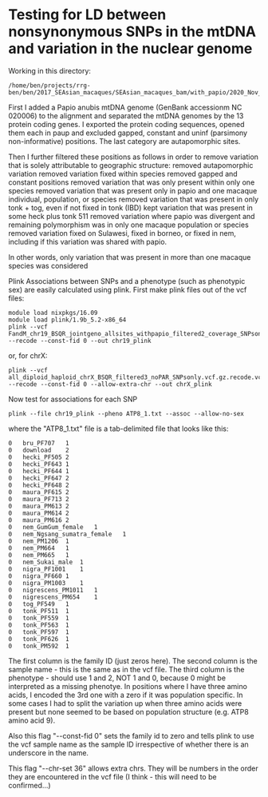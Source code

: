 # Testing for LD between nonsynonymous SNPs in the mtDNA and variation in the nuclear genome

Working in this directory:
```
/home/ben/projects/rrg-ben/ben/2017_SEAsian_macaques/SEAsian_macaques_bam/with_papio/2020_Nov_filtered_by_depth_3sigmas/final_data_including_sites_with_lots_of_missing_data
```

First I added a Papio anubis mtDNA genome (GenBank accessionm NC 020006) to the alignment and separated the mtDNA genomes by the 13 protein coding genes.  I exported the protein coding sequences, opened them each in paup and excluded gapped, constant and uninf (parsimony non-informative) positions.  The last category are autapomorphic sites.

Then I further filtered these positions as follows in order to remove variation that is solely attributable to geographic structure:
removed autapomorphic variation
removed variation fixed within species
removed gapped and constant positions
removed variation that was only present within only one species
removed variation that was present only in papio and one macaque individual, population, or species
removed variation that was present in only tonk + tog, even if not fixed in tonk (IBD)
kept variation that was present in some heck plus tonk 511
removed variation where papio was divergent and remaining polymorphism was in only one macaque population or species
removed variation fixed on Sulawesi, fixed in borneo, or fixed in nem, including if this variation was shared with papio.

In other words, only variation that was present in more than one macaque species was considered


Plink
Associations between SNPs and a phenotype (such as phenotypic sex) are easily calculated using plink.
First make plink files out of the vcf files:
```
module load nixpkgs/16.09
module load plink/1.9b_5.2-x86_64
plink --vcf FandM_chr19_BSQR_jointgeno_allsites_withpapio_filtered2_coverage_SNPsonly.vcf.gz.recode.vcf.gz --recode --const-fid 0 --out chr19_plink
```
or, for chrX:
```
plink --vcf all_diploid_haploid_chrX_BSQR_filtered3_noPAR_SNPsonly.vcf.gz.recode.vcf.gz.recode.vcf.gz --recode --const-fid 0 --allow-extra-chr --out chrX_plink
```
Now test for associations for each SNP
```
plink --file chr19_plink --pheno ATP8_1.txt --assoc --allow-no-sex
```
where the "ATP8_1.txt" file is a tab-delimited file that looks like this:
```
0	bru_PF707	1
0	download	2
0	hecki_PF505	2
0	hecki_PF643	1
0	hecki_PF644	1
0	hecki_PF647	2
0	hecki_PF648	2
0	maura_PF615	2
0	maura_PF713	2
0	maura_PM613	2
0	maura_PM614	2
0	maura_PM616	2
0	nem_GumGum_female	1
0	nem_Ngsang_sumatra_female	1
0	nem_PM1206	1
0	nem_PM664	1
0	nem_PM665	1
0	nem_Sukai_male	1
0	nigra_PF1001	1
0	nigra_PF660	1
0	nigra_PM1003	1
0	nigrescens_PM1011	1
0	nigrescens_PM654	1
0	tog_PF549	1
0	tonk_PF511	1
0	tonk_PF559	1
0	tonk_PF563	1
0	tonk_PF597	1
0	tonk_PF626	1
0	tonk_PM592	1
```
The first column is the family ID (just zeros here). The second column is the sample name - this is the same as in the vcf file. The third column is the phenotype - should use 1 and 2, NOT 1 and 0, because 0 might be interpreted as a missing phenotye.  In positions where I have three amino acids, I encoded the 3rd one with a zero if it was population specific.  In some cases I had to split the variation up when three amino acids were present but none seemed to be based on population structure (e.g. ATP8 amino acid 9).

Also this flag "--const-fid 0" sets the family id to zero and tells plink to use the vcf sample name as the sample ID irrespective of whether there is an underscore in the name.

This flag "--chr-set 36" allows extra chrs. They will be numbers in the order they are encountered in the vcf file (I think - this will need to be confirmed...)
